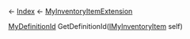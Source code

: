 ← [Index](Api-Index) ← [MyInventoryItemExtension](VRage.Game.ModAPI.Ingame.MyInventoryItemExtension)

[MyDefinitionId](VRage.Game.MyDefinitionId) GetDefinitionId([IMyInventoryItem](VRage.Game.ModAPI.Ingame.IMyInventoryItem) self)

